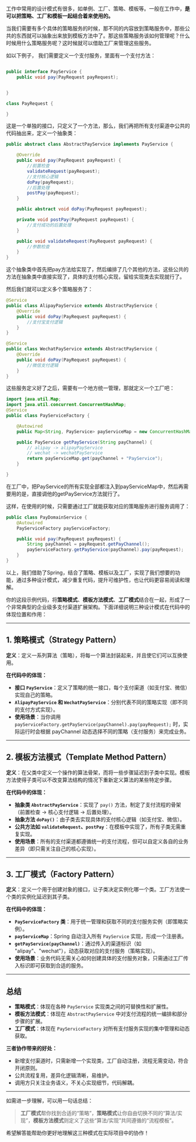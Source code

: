 工作中常用的设计模式有很多，如单例、工厂、策略、模板等。一般在工作中，**是可以把策略、工厂和模板一起结合着来使用的。** 

当我们需要有多个具体的策略服务的时候，那不同的内容放到策略服务中，那些公共的东西就可以抽象出来放到模板方法中了。那这些策略服务该如何管理呢？什么时候用什么策略服务呢？这时候就可以借助工厂来管理这些服务。 

如以下例子， 我们需要定义一个支付服务，里面有一个支付方法： 

```java

public interface PayService {
    public void pay(PayRequest payRequest);


}

class PayRequest {

}
```

这是一个单独的接口，只定义了一个方法，那么，我们再把所有支付渠道中公共的代码抽出来，定义一个抽象类： 

```java
public abstract class AbstractPayService implements PayService {

    @Override
    public void pay(PayRequest payRequest) {
      	//前置检查
        validateRequest(payRequest);
      	//支付核心逻辑
        doPay(payRequest);
      	//后置处理
        postPay(payRequest);
    }

    public abstract void doPay(PayRequest payRequest);

    private void postPay(PayRequest payRequest) {
        //支付成功的后置处理
    }

    public void validateRequest(PayRequest payRequest) {
        //参数检查
    }
}
```

这个抽象类中首先把pay方法给实现了，然后编排了几个其他的方法，这些公共的方法在抽象类中直接实现了，具体的支付核心实现，留给实现类去实现就行了。  

然后我们就可以定义多个策略服务了： 

```java
@Service
public class AlipayPayService extends AbstractPayService {
    @Override
    public void doPay(PayRequest payRequest) {
        //支付宝支付逻辑
    }
}

@Service
public class WechatPayService extends AbstractPayService {
    @Override
    public void doPay(PayRequest payRequest) {
        //微信支付逻辑
    }
}
```

这些服务定义好了之后，需要有一个地方统一管理，那就定义一个工厂吧： 

```java
import java.util.Map;
import java.util.concurrent.ConcurrentHashMap;
@Service
public class PayServiceFactory {

    @Autowired
    public Map<String, PayService> payServiceMap = new ConcurrentHashMap<>();

    public PayService getPayService(String payChannel) {
        // alipay -> alipayPayService
        // wechat -> wechatPayService
        return payServiceMap.get(payChannel + "PayService");
    }

}
```

在工厂中，把PayService的所有实现全部都注入到payServiceMap中，然后再需要用的是，直接调他的getPayService方法就行了。   

这样，在使用的时候，只需要通过工厂就能获取对应的策略服务进行服务调用了： 

```java
public class PayDomainService {
    @Autowired
    PayServiceFactory payServiceFactory;

    public void pay(PayRequest payRequest) {
        String payChannel = payRequest.getPayChannel();
        payServiceFactory.getPayService(payChannel).pay(payRequest);
    }
}
```

以上，我们借助了Spring，结合了策略、模板以及工厂，实现了我们想要的功能，通过多种设计模式，减少重复代码，提升可维护性，也让代码更容易阅读和理解。 



你的这段示例代码，将**策略模式**、**模板方法模式**、**工厂模式**结合在一起，形成了一个非常典型的企业级多支付渠道扩展架构。下面详细说明三种设计模式在代码中的体现位置和作用：

---

## 1. 策略模式（Strategy Pattern）

**定义**：定义一系列算法（策略），将每一个算法封装起来，并且使它们可以互换使用。

**在代码中的体现：**

- **接口 `PayService`**：定义了策略的统一接口，每个支付渠道（如支付宝、微信）实现自己的策略。
- **`AlipayPayService` 和 `WechatPayService`**：分别代表不同的策略实现（即不同的支付方式实现）。
- **使用场景**：当你调用 `payServiceFactory.getPayService(payChannel).pay(payRequest);` 时，实际运行时会根据 payChannel 动态选择不同的策略（支付服务）来完成业务。

---

## 2. 模板方法模式（Template Method Pattern）

**定义**：在父类中定义一个操作的算法骨架，而将一些步骤延迟到子类中实现。模板方法使得子类可以不改变算法结构的情况下重新定义算法的某些特定步骤。

**在代码中的体现：**

- **抽象类 `AbstractPayService`**：实现了 `pay()` 方法，制定了支付流程的骨架（前置检查 -> 核心支付逻辑 -> 后置处理）。
- **抽象方法 `doPay()`**：由子类去实现具体的支付核心逻辑（如支付宝、微信）。
- **公共方法如 `validateRequest`、`postPay`**：在模板中实现了，所有子类无需重复实现。
- **使用场景**：所有的支付渠道都遵循统一的支付流程，但可以自定义各自的业务差异（即只需关注自己的核心实现）。

---

## 3. 工厂模式（Factory Pattern）

**定义**：定义一个用于创建对象的接口，让子类决定实例化哪一个类。工厂方法使一个类的实例化延迟到其子类。

**在代码中的体现：**

- **`PayServiceFactory` 类**：用于统一管理和获取不同的支付服务实例（即策略实例）。
- **`payServiceMap`**：Spring 自动注入所有 `PayService` 实现，形成一个注册表。
- **`getPayService(payChannel)`**：通过传入的渠道标识（如 "alipay"、"wechat"），动态获取对应的支付服务（策略实现）。
- **使用场景**：业务代码无需关心如何创建具体的支付服务对象，只需通过工厂传入标识即可获取到合适的服务。

---

## 总结

- **策略模式**：体现在各种 `PayService` 实现类之间的可替换性和扩展性。
- **模板方法模式**：体现在 `AbstractPayService` 中对支付流程的统一编排和部分步骤的扩展。
- **工厂模式**：体现在 `PayServiceFactory` 对所有支付服务实现的集中管理和动态获取。

**三者协作带来的好处：**
- 新增支付渠道时，只需新增一个实现类，工厂自动注册，流程无需变动，符合开闭原则。
- 公共流程复用，差异化逻辑清晰，易维护。
- 调用方只关注业务语义，不关心实现细节，代码解耦。

---

如需进一步理解，可以用一句话总结：

> **工厂模式**帮你找到合适的“策略”，**策略模式**让你自由切换不同的“算法/实现”，**模板方法模式**则定义了这些“算法/实现”共同遵循的“流程模板”。

希望解答能帮助你更好地理解这三种模式在实际项目中的协作！